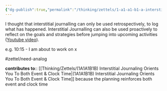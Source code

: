 ```yaml
---
{"dg-publish":true,"permalink":"/thinking/zettels/1-a1-a1-b1-a-interstitial-journalling-can-be-used-to-proactively-plan-for-upcoming-activities/","noteIcon":"","created":"2025-04-22T11:31","updated":"2025-04-29T11:20"}
---
```


I thought that interstitial journalling can only be used retrospectively, to log what has happened. Interstitial Journalling can also be used proactively to reflect on the goals and strategies before jumping into upcoming activities ([Youtube video](https://youtu.be/ssonVHpQOUA?si=iO4kKqS2jsI8l-Mh)). 

e.g. 10:15 - I am about to work on x

#zettel/need-analog 

**contributes to**:: [[Thinking/Zettels/(1A1A1B1B) Interstitial Journaling Orients You To Both Event & Clock Time\|(1A1A1B1B) Interstitial Journaling Orients You To Both Event & Clock Time]]
because the planning reinforces both event and clock time 